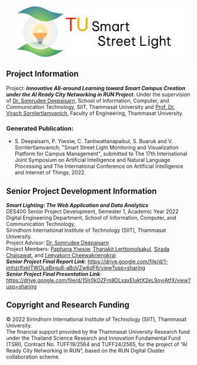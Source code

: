 ![Thammasat University Smart Street Light Project Icon](/client/img/icon-name-horizontal.png "Thammasat University Smart Street Light Project Icon")

## Project Information
Project: ***Innovative All-around Learning toward Smart Campus Creation under the AI Ready City Networking in RUN Project***. Under the supervision of [Dr. Somrudee Deepaisarn](https://www.siit.tu.ac.th/personnel.php?id=252), School of Information, Computer, and Communication Technology, SIIT, Thammasat University and [Prof. Dr. Virach Sornlertlamvanich](https://www.virach.com/), Faculty of Engineering, Thammasat University.

### Generated Publication:
- S. Deepaisarn, P. Yiwsiw, C. Tantiwattanapaibul, S. Buaruk and V. Sornlertlamvanich, "Smart Street Light Monitoring and Visualization Platform for Campus Management", submitted to The 17th International Joint Symposium on Artificial Intelligence and Natural Language Processing and The International Conference on Artificial Intelligence and Internet of Things, 2022.

## Senior Project Development Information
***Smart Lighting: The Web Application and Data Analytics***\
DES400 Senior Project Development, Semester 1, Academic Year 2022\
Digital Engineering Department, School of Information, Computer, and Communication Technology,\
Sirindhorn International Institute of Technology (SIIT), Thammasat University.\
Project Advisor: [Dr. Somrudee Deepaisarn](https://www.siit.tu.ac.th/personnel.php?id=252)\
Project Members: [Paphana Yiwsiw](https://waterthatfrozen.github.io), [Thanakit Lerttomolsakul](https://www.linkedin.com/in/thanakit-lerttomolsakul-3675ab24b/), [Sirada Chaisawat](https://www.linkedin.com/in/sirada-chaisawat-a9795724b/), and [Leeyakorn Cheewakriengkrai](https://github.com/Leeyakorn)  
***Senior Project Final Report Link***: https://drive.google.com/file/d/1-imhzrlfxktTWOLqBxgu8-aBoVZw6dF6/view?usp=sharing  
***Senior Project Final Presentation Link***: https://drive.google.com/file/d/15Ir0kOZFm8DLxaxEIuktX2eL9oyjAtfX/view?usp=sharing  

## Copyright and Research Funding
© 2022 Sirindhorn International Institute of Technology (SIIT), Thammasat University.\
The financial support provided by the Thammasat University Research fund under the Thailand Science Research and Innovation Fundamental Fund (TSRI), Contract No. TUFF19/2564 and TUFF24/2565, for the project of “AI Ready City Networking in RUN”, based on the RUN Digital Cluster collaboration scheme.
